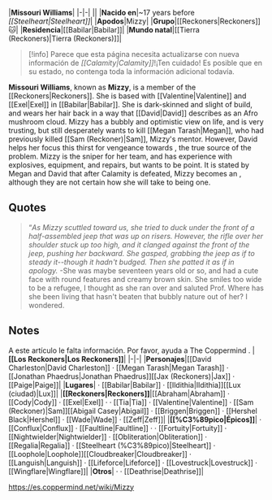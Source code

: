 |**Missouri Williams**|
|-|-|
||
|**Nacido en**|~17 years before *[[Steelheart\|Steelheart]]*|
|**Apodos**|Mizzy|
|**Grupo**|[[Reckoners\|Reckoners]]🐱︎|
|**Residencia**|[[Babilar\|Babilar]]|
|**Mundo natal**|[[Tierra (Reckoners)\|Tierra (Reckoners)]]|
> [!info] Parece que esta página necesita actualizarse con nueva información de *[[Calamity\|Calamity]]*!¡Ten cuidado! Es posible que en su estado, no contenga toda la información adicional todavía.

**Missouri Williams**, known as **Mizzy**, is a member of the [[Reckoners\|Reckoners]].
She is based with [[Valentine\|Valentine]] and [[Exel\|Exel]] in [[Babilar\|Babilar]]. She is dark-skinned and slight of build, and wears her hair back in a way that [[David\|David]] describes as an Afro mushroom cloud. Mizzy has a bubbly and optimistic view on life, and is very trusting, but still desperately wants to kill [[Megan Tarash\|Megan]], who had previously killed [[Sam (Reckoner)\|Sam]], Mizzy's mentor. However, David helps her focus this thirst for vengeance towards , the true source of the problem. Mizzy is the sniper for her team, and has experience with explosives, equipment, and repairs, but wants to be point. It is stated by Megan and David that after Calamity is defeated, Mizzy becomes an , although they are not certain how she will take to being one.

 
## Quotes
>“*As Mizzy scuttled toward us, she tried to duck under the front of a half-assembled jeep that was up on risers. However, the rifle over her shoulder stuck up too high, and it clanged against the front of the jeep, pushing her backward. She gasped, grabbing the jeep as if to steady it--though it hadn't budged. Then she patted it as if in apology.*
\-She was maybe seventeen years old or so, and had a cute face with round features and creamy brown skin. She smiles too wide to be a refugee, I thought as she ran over and saluted Prof. Where has she been living that hasn't beaten that bubbly nature out of her? I wondered.


## Notes

A este artículo le falta información. Por favor, ayuda a The Coppermind .
|**[[Los Reckoners\|Los Reckoners]]**|
|-|-|
|**Personajes**|[[David Charleston\|David Charleston]] · [[Megan Tarash\|Megan Tarash]] · [[Jonathan Phaedrus\|Jonathan Phaedrus]][[Jax (Reckoners)\|Jax]] · [[Paige\|Paige]]|
|**Lugares**| · [[Babilar\|Babilar]] · [[Ildithia\|Ildithia]][[Lux (ciudad)\|Lux]]|
|**[[Reckoners\|Reckoners]]**|[[Abraham\|Abraham]] · [[Cody\|Cody]] · [[Exel\|Exel]] ·  · [[Tia\|Tia]] · [[Valentine\|Valentine]] · [[Sam (Reckoner)\|Sam]][[Abigail Casey\|Abigail]] · [[Briggen\|Briggen]] · [[Hershel Black\|Hershel]] · [[Wade\|Wade]] · [[Zeff\|Zeff]]|
|**[[%C3%89pico\|Épicos]]**| · [[Conflux\|Conflux]] · [[Faultline\|Faultline]] ·  · [[Fortuity\|Fortuity]] · [[Nightwielder\|Nightwielder]] · [[Obliteration\|Obliteration]] · [[Regalia\|Regalia]] · [[Steelheart (%C3%89pico)\|Steelheart]] · [[Loophole\|Loophole]][[Cloudbreaker\|Cloudbreaker]] · [[Languish\|Languish]] · [[Lifeforce\|Lifeforce]] · [[Lovestruck\|Lovestruck]] · [[Wingflare\|Wingflare]]|
|**Otros**| ·  · [[Deathrise\|Deathrise]]|



https://es.coppermind.net/wiki/Mizzy